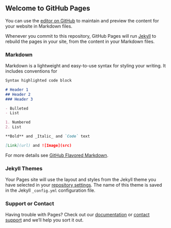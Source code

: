 
<div class="brand-color">
  <div class="brand-color__item box-1"></div>
  <div class="brand-color__item box-2"></div>
  <div class="brand-color__item box-4"></div>
  <div class="brand-color__item box-5"></div>
  <div class="brand-color__item box-6"></div>
  <div class="brand-color__item box-7"></div>
  <div class="brand-color__item box-8"></div>
</div>


## Welcome to GitHub Pages

You can use the [editor on GitHub](https://github.com/theSkiLocker/branding/edit/master/README.md) to maintain and preview the content for your website in Markdown files.

Whenever you commit to this repository, GitHub Pages will run [Jekyll](https://jekyllrb.com/) to rebuild the pages in your site, from the content in your Markdown files.

### Markdown

Markdown is a lightweight and easy-to-use syntax for styling your writing. It includes conventions for

```markdown
Syntax highlighted code block

# Header 1
## Header 2
### Header 3

- Bulleted
- List

1. Numbered
2. List

**Bold** and _Italic_ and `Code` text

[Link](url) and ![Image](src)
```

For more details see [GitHub Flavored Markdown](https://guides.github.com/features/mastering-markdown/).

### Jekyll Themes

Your Pages site will use the layout and styles from the Jekyll theme you have selected in your [repository settings](https://github.com/theSkiLocker/branding/settings). The name of this theme is saved in the Jekyll `_config.yml` configuration file.

### Support or Contact

Having trouble with Pages? Check out our [documentation](https://help.github.com/categories/github-pages-basics/) or [contact support](https://github.com/contact) and we’ll help you sort it out.
